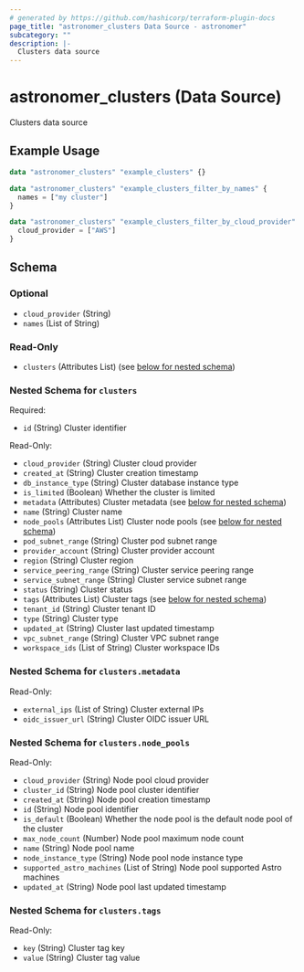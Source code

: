 ```yaml
---
# generated by https://github.com/hashicorp/terraform-plugin-docs
page_title: "astronomer_clusters Data Source - astronomer"
subcategory: ""
description: |-
  Clusters data source
---
```


# astronomer_clusters (Data Source)

Clusters data source

## Example Usage

```terraform
data "astronomer_clusters" "example_clusters" {}

data "astronomer_clusters" "example_clusters_filter_by_names" {
  names = ["my cluster"]
}

data "astronomer_clusters" "example_clusters_filter_by_cloud_provider" {
  cloud_provider = ["AWS"]
}
```

<!-- schema generated by tfplugindocs -->
## Schema

### Optional

- `cloud_provider` (String)
- `names` (List of String)

### Read-Only

- `clusters` (Attributes List) (see [below for nested schema](#nestedatt--clusters))

<a id="nestedatt--clusters"></a>
### Nested Schema for `clusters`

Required:

- `id` (String) Cluster identifier

Read-Only:

- `cloud_provider` (String) Cluster cloud provider
- `created_at` (String) Cluster creation timestamp
- `db_instance_type` (String) Cluster database instance type
- `is_limited` (Boolean) Whether the cluster is limited
- `metadata` (Attributes) Cluster metadata (see [below for nested schema](#nestedatt--clusters--metadata))
- `name` (String) Cluster name
- `node_pools` (Attributes List) Cluster node pools (see [below for nested schema](#nestedatt--clusters--node_pools))
- `pod_subnet_range` (String) Cluster pod subnet range
- `provider_account` (String) Cluster provider account
- `region` (String) Cluster region
- `service_peering_range` (String) Cluster service peering range
- `service_subnet_range` (String) Cluster service subnet range
- `status` (String) Cluster status
- `tags` (Attributes List) Cluster tags (see [below for nested schema](#nestedatt--clusters--tags))
- `tenant_id` (String) Cluster tenant ID
- `type` (String) Cluster type
- `updated_at` (String) Cluster last updated timestamp
- `vpc_subnet_range` (String) Cluster VPC subnet range
- `workspace_ids` (List of String) Cluster workspace IDs

<a id="nestedatt--clusters--metadata"></a>
### Nested Schema for `clusters.metadata`

Read-Only:

- `external_ips` (List of String) Cluster external IPs
- `oidc_issuer_url` (String) Cluster OIDC issuer URL


<a id="nestedatt--clusters--node_pools"></a>
### Nested Schema for `clusters.node_pools`

Read-Only:

- `cloud_provider` (String) Node pool cloud provider
- `cluster_id` (String) Node pool cluster identifier
- `created_at` (String) Node pool creation timestamp
- `id` (String) Node pool identifier
- `is_default` (Boolean) Whether the node pool is the default node pool of the cluster
- `max_node_count` (Number) Node pool maximum node count
- `name` (String) Node pool name
- `node_instance_type` (String) Node pool node instance type
- `supported_astro_machines` (List of String) Node pool supported Astro machines
- `updated_at` (String) Node pool last updated timestamp


<a id="nestedatt--clusters--tags"></a>
### Nested Schema for `clusters.tags`

Read-Only:

- `key` (String) Cluster tag key
- `value` (String) Cluster tag value
